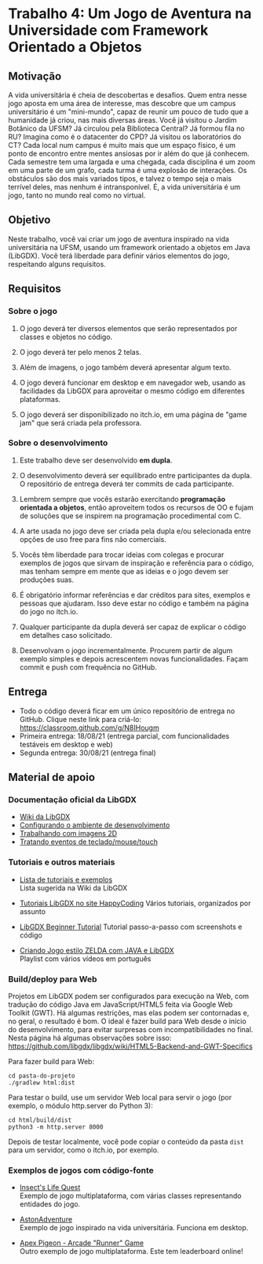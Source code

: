 # Trabalho 4: Um Jogo de Aventura na Universidade com Framework Orientado a Objetos




## Motivação


A vida universitária é cheia de descobertas e desafios. Quem entra nesse jogo aposta em uma área de interesse, mas descobre que um campus universitário é um "mini-mundo", capaz de reunir um pouco de tudo que a humanidade já criou, nas mais diversas áreas. Você já visitou o Jardim Botânico da UFSM? Já circulou pela Biblioteca Central? Já formou fila no RU? Imagina como é o datacenter do CPD? Já visitou os laboratórios do CT? Cada local num campus é muito mais que um espaço físico, é um ponto de encontro entre mentes ansiosas por ir além do que já conhecem. Cada semestre tem uma largada e uma chegada, cada disciplina é um zoom em uma parte de um grafo, cada turma é uma explosão de interações. Os obstáculos são dos mais variados tipos, e talvez o tempo seja o mais terrível deles, mas nenhum é intransponível. É, a vida universitária é um jogo, tanto no mundo real como no virtual.

## Objetivo

Neste trabalho, você vai criar um jogo de aventura inspirado na vida universitária na UFSM, usando um framework orientado a objetos em Java (LibGDX). Você terá liberdade para definir vários elementos do jogo, respeitando alguns requisitos.


## Requisitos

### Sobre o jogo

1. O jogo deverá ter diversos elementos que serão representados por classes e objetos no código. 

2. O jogo deverá ter pelo menos 2 telas.

3. Além de imagens, o jogo também deverá apresentar algum texto.

4. O jogo deverá funcionar em desktop e em navegador web, usando as facilidades da LibGDX para aproveitar o mesmo código em diferentes plataformas.

5. O jogo deverá ser disponibilizado no itch.io, em uma página de "game jam" que será criada pela professora.


### Sobre o desenvolvimento

1. Este trabalho deve ser desenvolvido **em dupla**.

2. O desenvolvimento deverá ser equilibrado entre participantes da dupla. O repositório de entrega deverá ter commits de cada participante.

3. Lembrem sempre que vocês estarão exercitando **programação orientada a objetos**, então aproveitem todos os recursos de OO e fujam de soluções que se inspirem na programação procedimental com C.

4. A arte usada no jogo deve ser criada pela dupla e/ou selecionada entre opções de uso free para fins não comerciais.

5. Vocês têm liberdade para trocar ideias com colegas e procurar exemplos de jogos que sirvam de inspiração e referência para o código, mas tenham sempre em mente que as ideias e o jogo devem ser produções suas. 

6. É obrigatório informar referências e dar créditos para sites, exemplos e pessoas que ajudaram. Isso deve estar no código e também na página do jogo no itch.io.

7. Qualquer participante da dupla deverá ser capaz de explicar o código em detalhes caso solicitado. 

8. Desenvolvam o jogo incrementalmente. Procurem partir de algum exemplo simples e depois acrescentem novas funcionalidades. Façam commit e push com frequência no GitHub.



## Entrega

- Todo o código deverá ficar em um único repositório de entrega no GitHub. Clique neste link para criá-lo: https://classroom.github.com/g/N8IHougm
- Primeira entrega: 18/08/21 (entrega parcial, com funcionalidades testáveis em desktop e web)
- Segunda entrega: 30/08/21 (entrega final)


## Material de apoio


### Documentação oficial da LibGDX

- [Wiki da LibGDX](https://github.com/libgdx/libgdx/wiki)
- [Configurando o ambiente de desenvolvimento](https://libgdx.com/dev/setup/)  
- [Trabalhando com imagens 2D](https://github.com/libgdx/libgdx/wiki/Spritebatch%2C-Textureregions%2C-and-Sprites)  
- [Tratando eventos de teclado/mouse/touch](https://github.com/libgdx/libgdx/wiki/Mouse%2C-Touch-and-Keyboard)  

### Tutoriais e outros materiais

- [Lista de tutoriais e exemplos](https://github.com/libgdx/libgdx/wiki/External-tutorials)  
  Lista sugerida na Wiki da LibGDX
  
- [Tutoriais LibGDX no site HappyCoding](https://happycoding.io/tutorials/libgdx/)
  Vários tutoriais, organizados por assunto
  
- [LibGDX Beginner Tutorial](https://www.codeandweb.com/texturepacker/tutorials/libgdx-physics)
  Tutorial passo-a-passo com screenshots e código
  
- [Criando Jogo estilo ZELDA com JAVA e LibGDX](https://www.youtube.com/watch?v=36mvpAn66Dc)  
  Playlist com vários vídeos em português

### Build/deploy para Web

Projetos em LibGDX podem ser configurados para execução na Web, com tradução do código Java em JavaScript/HTML5 feita via Google Web Toolkit (GWT). Há algumas restrições, mas elas podem ser contornadas e, no geral, o resultado é bom. O ideal é fazer build para Web desde o início do desenvolvimento, para evitar surpresas com incompatibilidades no final. Nesta página há algumas observações sobre isso: https://github.com/libgdx/libgdx/wiki/HTML5-Backend-and-GWT-Specifics

Para fazer build para Web:

```
cd pasta-do-projeto
./gradlew html:dist
```

Para testar o build, use um servidor Web local para servir o jogo (por exemplo, o módulo http.server do Python 3):
```
cd html/build/dist
python3 -m http.server 8000
```
Depois de testar localmente, você pode copiar o conteúdo da pasta `dist` para um servidor, como o itch.io, por exemplo.

  
### Exemplos de jogos com código-fonte

- [Insect's Life Quest](https://github.com/GabrielStrzal/InsectsLifeQuest)  
  Exemplo de jogo multiplataforma, com várias classes representando entidades do jogo.
  
- [AstonAdventure](https://github.com/hussa94/AstonAdventure)  
  Exemplo de jogo inspirado na vida universitária. Funciona em desktop.
  
- [Apex Pigeon - Arcade "Runner" Game](https://github.com/patpatchpatrick/ApexPigeon)  
  Outro exemplo de jogo multiplataforma. Este tem leaderboard online!







